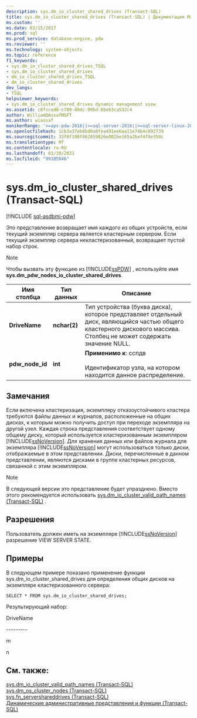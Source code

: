 ```yaml
---
description: sys.dm_io_cluster_shared_drives (Transact-SQL)
title: sys.dm_io_cluster_shared_drives (Transact-SQL) | Документация Майкрософт
ms.custom: ''
ms.date: 03/15/2017
ms.prod: sql
ms.prod_service: database-engine, pdw
ms.reviewer: ''
ms.technology: system-objects
ms.topic: reference
f1_keywords:
- sys.dm_io_cluster_shared_drives_TSQL
- sys.dm_io_cluster_shared_drives
- dm_io_cluster_shared_drives_TSQL
- dm_io_cluster_shared_drives
dev_langs:
- TSQL
helpviewer_keywords:
- sys.dm_io_cluster_shared_drives dynamic management view
ms.assetid: c8fcced8-c780-49dc-99bd-6beb3ca532c4
author: WilliamDAssafMSFT
ms.author: wiassaf
monikerRange: '>=aps-pdw-2016||>=sql-server-2016||>=sql-server-linux-2017||=azuresqldb-mi-current'
ms.openlocfilehash: 1cb3a37eb8bd0a0fea491ee6aa11e74b4c092739
ms.sourcegitcommit: 33f0f190f962059826e002be165a2bef4f9e350c
ms.translationtype: MT
ms.contentlocale: ru-RU
ms.lasthandoff: 01/30/2021
ms.locfileid: "99185046"
---
```

# <a name="sysdm_io_cluster_shared_drives-transact-sql"></a>sys.dm_io_cluster_shared_drives (Transact-SQL)
[!INCLUDE [sql-asdbmi-pdw](../../includes/applies-to-version/sql-asdbmi-pdw.md)]

  Это представление возвращает имя каждого из общих устройств, если текущий экземпляр сервера является кластерным сервером. Если текущий экземпляр сервера некластеризованный, возвращает пустой набор строк.  
  
> [!NOTE]  
>  Чтобы вызвать эту функцию из [!INCLUDE[ssPDW](../../includes/sspdw-md.md)] , используйте имя **sys.dm_pdw_nodes_io_cluster_shared_drives**.  
  
|Имя столбца|Тип данных|Описание|  
|-----------------|---------------|-----------------|  
|**DriveName**|**nchar(2)**|Тип устройства (буква диска), которое представляет отдельный диск, являющийся частью общего кластерного дискового массива. Столбец не может содержать значение NULL.|  
|**pdw_node_id**|**int**|**Применимо к**: сспдв<br /><br /> Идентификатор узла, на котором находится данное распределение.|  
  
## <a name="remarks"></a>Замечания  
 Если включена кластеризация, экземпляру отказоустойчивого кластера требуются файлы данных и журналов, расположенные на общих дисках, к которым можно получить доступ при переходе экземпляра на другой узел. Каждая строка представления соответствует одному общему диску, который используется кластеризованным экземпляром [!INCLUDE[ssNoVersion](../../includes/ssnoversion-md.md)]. Для хранения данных или файлов журнала для экземпляра [!INCLUDE[ssNoVersion](../../includes/ssnoversion-md.md)] могут использоваться только диски, отображаемые в этом представлении. Диски, перечисленные в данном представлении, являются дисками в группе кластерных ресурсов, связанной с этим экземпляром.  
  
> [!NOTE]  
>  В следующей версии это представление будет упразднено. Вместо этого рекомендуется использовать [sys.dm_io_cluster_valid_path_names &#40;Transact-SQL&#41;](../../relational-databases/system-dynamic-management-views/sys-dm-io-cluster-valid-path-names-transact-sql.md) .  
  
## <a name="permissions"></a>Разрешения  
 Пользователь должен иметь на экземпляре [!INCLUDE[ssNoVersion](../../includes/ssnoversion-md.md)] разрешение VIEW SERVER STATE.  
  
## <a name="examples"></a>Примеры  
 В следующем примере показано применение функции sys.dm_io_cluster_shared_drives для определения общих дисков на экземпляре кластеризованного сервера:  
  
```  
SELECT * FROM sys.dm_io_cluster_shared_drives;  
```  
  
 Результирующий набор:  
  
 DriveName  
  
 --------\-  
  
 m  
  
 n  
  
## <a name="see-also"></a>См. также:  
 [sys.dm_io_cluster_valid_path_names &#40;Transact-SQL&#41;](../../relational-databases/system-dynamic-management-views/sys-dm-io-cluster-valid-path-names-transact-sql.md)   
 [sys.dm_os_cluster_nodes &#40;Transact-SQL&#41;](../../relational-databases/system-dynamic-management-views/sys-dm-os-cluster-nodes-transact-sql.md)   
 [sys.fn_servershareddrives &#40;Transact-SQL&#41;](../../relational-databases/system-functions/sys-fn-servershareddrives-transact-sql.md)   
 [Динамические административные представления и функции (Transact-SQL)](~/relational-databases/system-dynamic-management-views/system-dynamic-management-views.md)  
  
  
